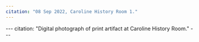 ```yaml
---
citation: "08 Sep 2022, Caroline History Room 1."
---
```


 --- citation: "Digital photograph of print artifact at Caroline History Room." ---
